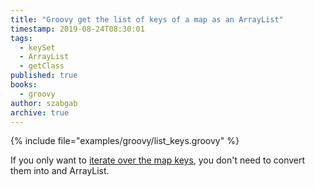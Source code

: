 ```yaml
---
title: "Groovy get the list of keys of a map as an ArrayList"
timestamp: 2019-08-24T08:30:01
tags:
  - keySet
  - ArrayList
  - getClass
published: true
books:
  - groovy
author: szabgab
archive: true
---
```



{% include file="examples/groovy/list_keys.groovy" %}

If you only want to [iterate over the map keys](/groovy-iterate-over-map-keys),
you don't need to convert them into and ArrayList.
